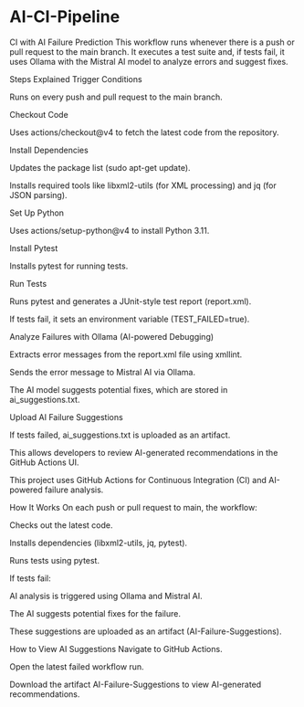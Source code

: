 # AI-CI-Pipeline

CI with AI Failure Prediction
This workflow runs whenever there is a push or pull request to the main branch. It executes a test suite and, if tests fail, it uses Ollama with the Mistral AI model to analyze errors and suggest fixes.

Steps Explained
Trigger Conditions

Runs on every push and pull request to the main branch.

Checkout Code

Uses actions/checkout@v4 to fetch the latest code from the repository.

Install Dependencies

Updates the package list (sudo apt-get update).

Installs required tools like libxml2-utils (for XML processing) and jq (for JSON parsing).

Set Up Python

Uses actions/setup-python@v4 to install Python 3.11.

Install Pytest

Installs pytest for running tests.

Run Tests

Runs pytest and generates a JUnit-style test report (report.xml).

If tests fail, it sets an environment variable (TEST_FAILED=true).

Analyze Failures with Ollama (AI-powered Debugging)

Extracts error messages from the report.xml file using xmllint.

Sends the error message to Mistral AI via Ollama.

The AI model suggests potential fixes, which are stored in ai_suggestions.txt.

Upload AI Failure Suggestions

If tests failed, ai_suggestions.txt is uploaded as an artifact.

This allows developers to review AI-generated recommendations in the GitHub Actions UI.

This project uses GitHub Actions for Continuous Integration (CI) and AI-powered failure analysis.

How It Works
On each push or pull request to main, the workflow:

Checks out the latest code.

Installs dependencies (libxml2-utils, jq, pytest).

Runs tests using pytest.

If tests fail:

AI analysis is triggered using Ollama and Mistral AI.

The AI suggests potential fixes for the failure.

These suggestions are uploaded as an artifact (AI-Failure-Suggestions).

How to View AI Suggestions
Navigate to GitHub Actions.

Open the latest failed workflow run.

Download the artifact AI-Failure-Suggestions to view AI-generated recommendations.